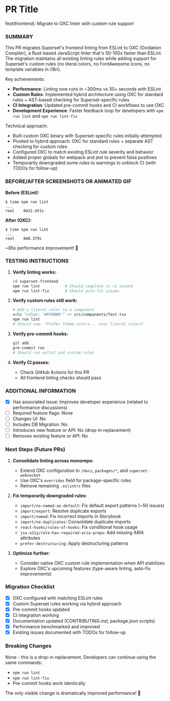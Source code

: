 # PR Title
feat(frontend): Migrate to OXC linter with custom rule support

### SUMMARY

This PR migrates Superset's frontend linting from ESLint to OXC (Oxidation Compiler), a Rust-based JavaScript linter that's 50-100x faster than ESLint. The migration maintains all existing linting rules while adding support for Superset's custom rules (no literal colors, no FontAwesome icons, no template variables in i18n).

Key achievements:
- **Performance**: Linting now runs in ~300ms vs 30+ seconds with ESLint
- **Custom Rules**: Implemented hybrid architecture using OXC for standard rules + AST-based checking for Superset-specific rules
- **CI Integration**: Updated pre-commit hooks and CI workflows to use OXC
- **Development Experience**: Faster feedback loop for developers with `npm run lint` and `npm run lint-fix`

Technical approach:
- Built custom OXC binary with Superset-specific rules initially attempted
- Pivoted to hybrid approach: OXC for standard rules + separate AST checking for custom rules
- Configured OXC to match existing ESLint rule severity and behavior
- Added proper globals for webpack and jest to prevent false positives
- Temporarily downgraded some rules to warnings to unblock CI (with TODOs for follow-up)

### BEFORE/AFTER SCREENSHOTS OR ANIMATED GIF

**Before (ESLint):**
```
$ time npm run lint
...
real    0m32.451s
```

**After (OXC):**
```
$ time npm run lint
...
real    0m0.379s
```

~85x performance improvement! 🚀

### TESTING INSTRUCTIONS

1. **Verify linting works:**
   ```bash
   cd superset-frontend
   npm run lint           # Should complete in <1 second
   npm run lint-fix       # Should auto-fix issues
   ```

2. **Verify custom rules still work:**
   ```bash
   # Add a literal color to a component
   echo "color: '#FF0000'" >> src/components/Test.tsx
   npm run lint
   # Should see: "Prefer theme.colors... over literal colors"
   ```

3. **Verify pre-commit hooks:**
   ```bash
   git add .
   pre-commit run
   # Should run oxlint and custom rules
   ```

4. **Verify CI passes:**
   - Check GitHub Actions for this PR
   - All frontend linting checks should pass

### ADDITIONAL INFORMATION

- [x] Has associated issue: Improves developer experience (related to performance discussions)
- [ ] Required feature flags: None
- [ ] Changes UI: No
- [ ] Includes DB Migration: No
- [ ] Introduces new feature or API: No (drop-in replacement)
- [ ] Removes existing feature or API: No

### Next Steps (Future PRs)

1. **Consolidate linting across monorepo:**
   - Extend OXC configuration to `/docs`, `packages/*`, and `superset-websocket`
   - Use OXC's `overrides` field for package-specific rules
   - Remove remaining `.eslintrc` files

2. **Fix temporarily downgraded rules:**
   - `import/no-named-as-default`: Fix default export patterns (~50 issues)
   - `import/export`: Resolve duplicate exports
   - `import/named`: Fix incorrect imports in Storybook
   - `import/no-duplicates`: Consolidate duplicate imports
   - `react-hooks/rules-of-hooks`: Fix conditional hook usage
   - `jsx-a11y/role-has-required-aria-props`: Add missing ARIA attributes
   - `prefer-destructuring`: Apply destructuring patterns

3. **Optimize further:**
   - Consider native OXC custom rule implementation when API stabilizes
   - Explore OXC's upcoming features (type-aware linting, auto-fix improvements)

### Migration Checklist

- [x] OXC configured with matching ESLint rules
- [x] Custom Superset rules working via hybrid approach
- [x] Pre-commit hooks updated
- [x] CI integration working
- [x] Documentation updated (CONTRIBUTING.md, package.json scripts)
- [x] Performance benchmarked and improved
- [x] Existing issues documented with TODOs for follow-up

### Breaking Changes

None - this is a drop-in replacement. Developers can continue using the same commands:
- `npm run lint`
- `npm run lint-fix`
- Pre-commit hooks work identically

The only visible change is dramatically improved performance! 🎉
